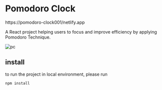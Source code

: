 # Pomodoro Clock
https://pomodoro-clock001/netlify.app

A React project helping users to focus and improve efficiency by applying Pomodoro Technique.

![pc](https://user-images.githubusercontent.com/95412265/166464590-fe22acd9-b60d-4bc4-bfb8-461538342d89.png)


## install

to run the project in local environment, please run
```
npm install
```

